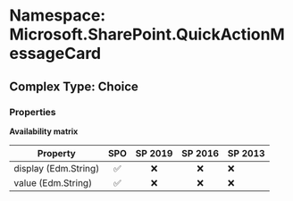 # Namespace: Microsoft.SharePoint.QuickActionMessageCard

## Complex Type: Choice

### Properties

**Availability matrix**

Property | SPO | SP 2019 | SP 2016 | SP 2013
----------|:---:|:-------:|:-------:|:-------
display (Edm.String) | ✅ | ❌ | ❌ | ❌
value (Edm.String) | ✅ | ❌ | ❌ | ❌